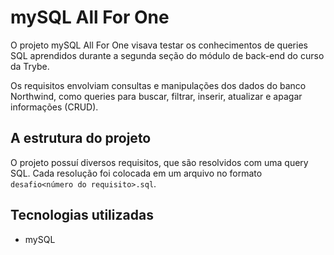 # mySQL All For One
O projeto mySQL All For One visava testar os conhecimentos de queries SQL aprendidos durante a segunda seção do módulo de back-end do curso da Trybe.

Os requisitos envolviam consultas e manipulações dos dados do banco Northwind, como queries para buscar, filtrar, inserir, atualizar e apagar informações (CRUD).

## A estrutura do projeto
O projeto possuí diversos requisitos, que são resolvidos com uma query SQL. Cada resolução foi colocada em um arquivo no formato `desafio<número do requisito>.sql`.

## Tecnologias utilizadas
- mySQL
